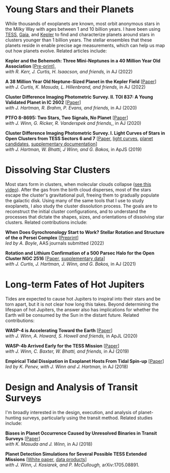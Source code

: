 # Young Stars and their Planets

While thousands of exoplanets are known, most orbit anonymous stars in the
Milky Way with ages between 1 and 10 billion years.  I have been using
[TESS](https://en.wikipedia.org/wiki/Transiting_Exoplanet_Survey_Satellite),
[Gaia](https://en.wikipedia.org/wiki/Gaia_(spacecraft)), and
[Kepler](https://en.wikipedia.org/wiki/Kepler_space_telescope) to find and
characterize planets around stars in clusters younger than 1 billion years.
The stellar ensembles that these planets reside in enable precise
age measurements, which can help us map out how planets evolve.
Related articles include:

**Kepler and the Behemoth: Three Mini-Neptunes in a 40 Million Year Old Association**
[[Pre-print](https://ui.adsabs.harvard.edu/abs/2022arXiv220501112B/abstract)],  
_with R. Kerr, J. Curtis, H. Isaacson, and friends,_ in AJ (2022)

**A 38 Million Year Old Neptune-Sized Planet in the Kepler Field**
[[Paper](https://ui.adsabs.harvard.edu/abs/2021arXiv211214776B/abstract)]  
_with J. Curtis, K. Masuda, L. Hillenbrand, and friends,_ in AJ (2022)

**Cluster Difference Imaging Photometric Survey. II. TOI 837: A Young Validated
  Planet in IC 2602** [[Paper](https://ui.adsabs.harvard.edu/abs/2020AJ....160..239B/abstract)]  
_with J. Hartman, R. Brahm, P. Evans, and friends,_ in AJ (2020)

**PTFO 8-8695: Two Stars, Two Signals, No Planet**
[[Paper](https://ui.adsabs.harvard.edu/abs/2020AJ....160...86B/abstract)]  
_with J. Winn, G. Ricker, R. Vanderspek and friends,_, in AJ (2020)

**Cluster Difference Imaging Photometric Survey. I. Light Curves of Stars in
  Open Clusters from TESS Sectors 6 and 7**
[[Paper](https://ui.adsabs.harvard.edu/abs/2019ApJS..245...13B/abstract),
  [light curves](http://archive.stsci.edu/hlsp/cdips),
  [planet candidates](https://exofop.ipac.caltech.edu/tess/view_ctoi.php),
  [supplementary documentation](http://lgbouma.com/notes/)]   
_with J. Hartman, W. Bhatti, J Winn, and G. Bakos,_ in ApJS (2019)

# Dissolving Star Clusters

Most stars form in clusters, when molecular clouds collapse ([see this
video](https://youtu.be/3z9ZKAkbMhY?t=5)).
After the gas from the birth cloud disperses, most of the stars 
escape the cluster's gravitational pull, freeing them to gradually populate the
galactic disk.
Using many of the same tools that I use to study exoplanets, I
also study the cluster dissolution process.  The goals are to reconstruct
the initial cluster configurations, and to understand the processes
that dictate the shapes, sizes, and orientations of dissolving star clusters.
Related contributions include:

**When Does Gyrochronology Start to Work?  Stellar Rotation and Structure of
the α Persei Complex**
[[Preprint](https://arxiv.org/abs/2211.09822)]  
_led by A. Boyle_, AAS journals submitted (2022)

**Rotation and Lithium Confirmation of a 500 Parsec Halo for the Open Cluster NGC 2516**
[[Paper](https://ui.adsabs.harvard.edu/abs/2021arXiv210708050B/abstract), [supplementary data](http://lgbouma.com/notes/)]  
_with J. Curtis, J. Hartman, J. Winn, and G. Bakos,_ in AJ (2021)



# Long-term Fates of Hot Jupiters

Tides are expected to cause hot Jupiters to inspiral into their stars and be
torn apart, but it is not clear how long this takes.  Beyond determining the
lifespan of hot Jupiters, the answer also has implications for whether the
Earth will be consumed by the Sun in the distant future.  Related
contributions:

**WASP-4 is Accelerating Toward the Earth**
[[Paper](https://ui.adsabs.harvard.edu/abs/2020ApJ...893L..29B/abstract)]   
_with J. Winn, A. Howard, S. Howell and friends,_ in ApJL (2020)

**WASP-4b Arrived Early for the TESS Mission**
[[Paper](https://ui.adsabs.harvard.edu/abs/2019AJ....157..217B/abstract)]    
_with J. Winn, C. Baxter, W. Bhatti, and friends,_ in AJ (2019)

**Empirical Tidal Dissipation in Exoplanet Hosts From Tidal Spin-up**
[[Paper](https://ui.adsabs.harvard.edu/abs/2018AJ....155..165P/abstract)]  
_led by K. Penev, with J. Winn and J. Hartman,_ in AJ (2018)

 
# Design and Analysis of Transit Surveys

I'm broadly interested in the design, execution, and analysis of planet-hunting
surveys, particularly using the transit method. Related studies include:

**Biases in Planet Occurrence Caused by Unresolved Binaries in Transit
Surveys**
[[Paper](https://ui.adsabs.harvard.edu/abs/2018AJ....155..244B/abstract)]   
_with K. Masuda and J. Winn,_ in AJ (2018)

**Planet Detection Simulations for Several Possible TESS Extended Missions**
[[White paper](https://ui.adsabs.harvard.edu/abs/2017arXiv170508891B/abstract),
  [data products](https://scholar.princeton.edu/jwinn/extended-mission-simulations)]    
_with J. Winn, J. Kosiarek, and P. McCullough,_ arXiv:1705.08891.
